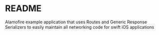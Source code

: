 # README #

Alamofire example application that uses Routes and Generic Response Serializers to easily maintain all networking code for swift iOS applications
